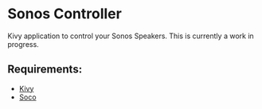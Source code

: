 # Sonos Controller

Kivy application to control your Sonos Speakers. This is currently a work in progress.

## Requirements:

 * [Kivy][_kivy]
 * [Soco][_soco]




[_kivy]:https://github.com/kivy/kivy
[_soco]:https://github.com/soco/soco
